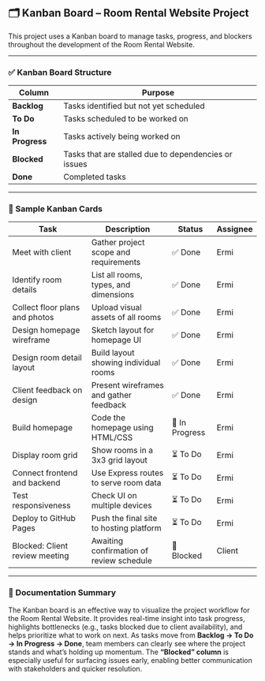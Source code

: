 ## 🗂️ Kanban Board – Room Rental Website Project

This project uses a Kanban board to manage tasks, progress, and blockers throughout the development of the Room Rental Website.

---

### ✅ Kanban Board Structure

| Column       | Purpose                                                             |
|--------------|---------------------------------------------------------------------|
| **Backlog**  | Tasks identified but not yet scheduled                              |
| **To Do**    | Tasks scheduled to be worked on                                     |
| **In Progress** | Tasks actively being worked on                                  |
| **Blocked**  | Tasks that are stalled due to dependencies or issues                |
| **Done**     | Completed tasks                                                     |

---

### 🧩 Sample Kanban Cards

| Task                           | Description                              | Status         | Assignee |
| ------------------------------ | ---------------------------------------- | -------------- | -------- |
| Meet with client               | Gather project scope and requirements    | ✅ Done         | Ermi     |
| Identify room details          | List all rooms, types, and dimensions    | ✅ Done         | Ermi     |
| Collect floor plans and photos | Upload visual assets of all rooms        | ✅ Done         | Ermi     |
| Design homepage wireframe      | Sketch layout for homepage UI            | ✅ Done         | Ermi     |
| Design room detail layout      | Build layout showing individual rooms    | ✅ Done         | Ermi     |
| Client feedback on design      | Present wireframes and gather feedback   | ✅ Done         | Ermi     |
| Build homepage                 | Code the homepage using HTML/CSS         | 🔄 In Progress | Ermi     |
| Display room grid              | Show rooms in a 3x3 grid layout          | ⏳ To Do        | Ermi     |
| Connect frontend and backend   | Use Express routes to serve room data    | ⏳ To Do        | Ermi     |
| Test responsiveness            | Check UI on multiple devices             | ⏳ To Do        | Ermi     |
| Deploy to GitHub Pages         | Push the final site to hosting platform  | ⏳ To Do        | Ermi     |
| Blocked: Client review meeting | Awaiting confirmation of review schedule | 🚫 Blocked     | Client   |

---

### 📄 Documentation Summary

The Kanban board is an effective way to visualize the project workflow for the Room Rental Website. It provides real-time insight into task progress, highlights bottlenecks (e.g., tasks blocked due to client availability), and helps prioritize what to work on next. As tasks move from **Backlog → To Do → In Progress → Done**, team members can clearly see where the project stands and what’s holding up momentum. The **“Blocked” column** is especially useful for surfacing issues early, enabling better communication with stakeholders and quicker resolution.
